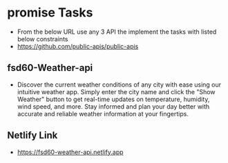 # promise Tasks
 - From the below URL use any 3 API the implement the tasks with listed below constraints
 - https://github.com/public-apis/public-apis
## fsd60-Weather-api
 - Discover the current weather conditions of any city with ease using our intuitive weather app.
Simply enter the city name and click the "Show Weather" button to get real-time updates on temperature, humidity, wind speed, and more.
Stay informed and plan your day better with accurate and reliable weather information at your fingertips.
## Netlify Link 
 - https://fsd60-weather-api.netlify.app
